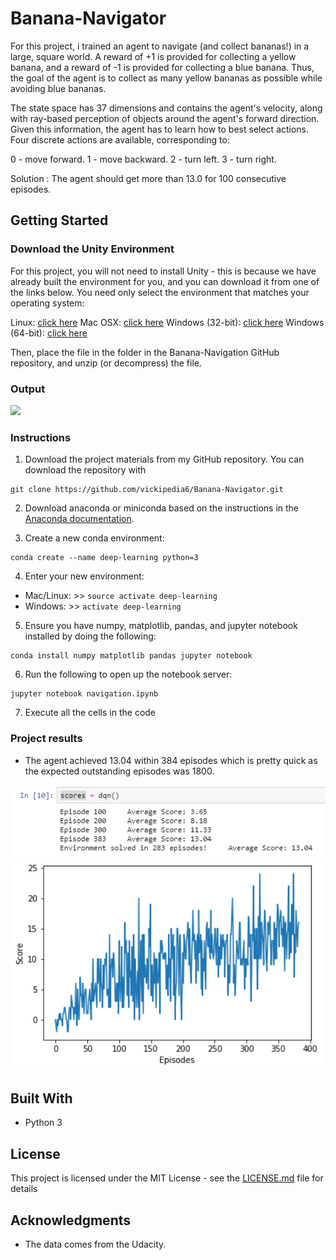 # Banana-Navigator

For this project, i trained an agent to navigate (and collect bananas!) in a large, square world.
A reward of +1 is provided for collecting a yellow banana, and a reward of -1 is provided for collecting a blue banana. Thus, the goal of the agent is to collect as many yellow bananas as possible while avoiding blue bananas.

The state space has 37 dimensions and contains the agent's velocity, along with ray-based perception of objects around the agent's forward direction. Given this information, the agent has to learn how to best select actions. Four discrete actions are available, corresponding to:

0 - move forward.
1 - move backward.
2 - turn left.
3 - turn right.

Solution : The agent should get more than 13.0 for 100 consecutive episodes.

## Getting Started

### Download the Unity Environment

For this project, you will not need to install Unity - this is because we have already built the environment for you, and you can download it from one of the links below. You need only select the environment that matches your operating system:

Linux: [click here](https://s3-us-west-1.amazonaws.com/udacity-drlnd/P1/Banana/Banana_Linux.zip)
Mac OSX: [click here](https://s3-us-west-1.amazonaws.com/udacity-drlnd/P1/Banana/Banana.app.zip)
Windows (32-bit): [click here](https://s3-us-west-1.amazonaws.com/udacity-drlnd/P1/Banana/Banana_Windows_x86.zip)
Windows (64-bit): [click here](https://s3-us-west-1.amazonaws.com/udacity-drlnd/P1/Banana/Banana_Windows_x86_64.zip)

Then, place the file in the folder in the Banana-Navigation GitHub repository, and unzip (or decompress) the file.

### Output

<img src="/banana.gif" width= 500 px/>

### Instructions

 1. Download the project materials from my GitHub repository. You can download the repository with
  ```
  git clone https://github.com/vickipedia6/Banana-Navigator.git
  ```
 2. Download anaconda or miniconda based on the instructions in the [Anaconda documentation](https://docs.anaconda.com).
 
 3. Create a new conda environment:
  ```
  conda create --name deep-learning python=3
  ```
 4. Enter your new environment:
  * Mac/Linux: >> ``` source activate deep-learning ```
  * Windows: >>  ```activate deep-learning ```
  
 5. Ensure you have numpy, matplotlib, pandas, and jupyter notebook installed by doing the following:
  ```
  conda install numpy matplotlib pandas jupyter notebook
  ```
 6. Run the following to open up the notebook server:
  ```
  jupyter notebook navigation.ipynb
  ```
 7. Execute all the cells in the code
 
### Project results

* The agent achieved 13.04 within 384 episodes which is pretty quick as the expected outstanding episodes was 1800.

<img src="/Avg score.png" width= 700 px/>


<img src="/graph.png" width= 500 px/>


## Built With

* Python 3

## License

This project is licensed under the MIT License - see the [LICENSE.md](License.md) file for details

## Acknowledgments

* The data comes from the Udacity.
